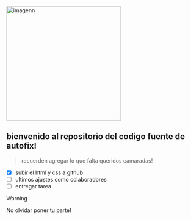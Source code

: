 
<img src="https://scontent.fscl13-2.fna.fbcdn.net/v/t39.30808-6/428077091_122110562204204419_2292182548978955182_n.jpg?_nc_cat=106&ccb=1-7&_nc_sid=6ee11a&_nc_ohc=hkyQJ3aM3pwQ7kNvwECUIbQ&_nc_oc=AdlF1-BBUGk7rftkcDigTMp6z3TC5vXypWT3VdPb9n1WRDXSBZ700MjBA1m_vdqGgjKvb9PNJTXFY0JEw8p-lJ4h&_nc_zt=23&_nc_ht=scontent.fscl13-2.fna&_nc_gid=vEX_ixOyfESjuS9_V3i5vg&oh=00_AfO8_Ka7PwCJcHHLrRQlS5RxxIqHY4tyaCjG0A1UABFjSg&oe=6862A7C0" alt="imagenn" width="300"/>

## bienvenido al repositorio del codigo fuente de autofix!
 > recuerden agregar lo que falta queridos camaradas!

 - [x] subir el html y css a github
- [ ] ultimos ajustes como colaboradores
- [ ] entregar tarea

> [!WARNING]
> No olvidar poner tu parte!
